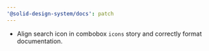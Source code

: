 ```yaml
---
'@solid-design-system/docs': patch
---
```


- Align search icon in combobox `icons` story and correctly format documentation.
